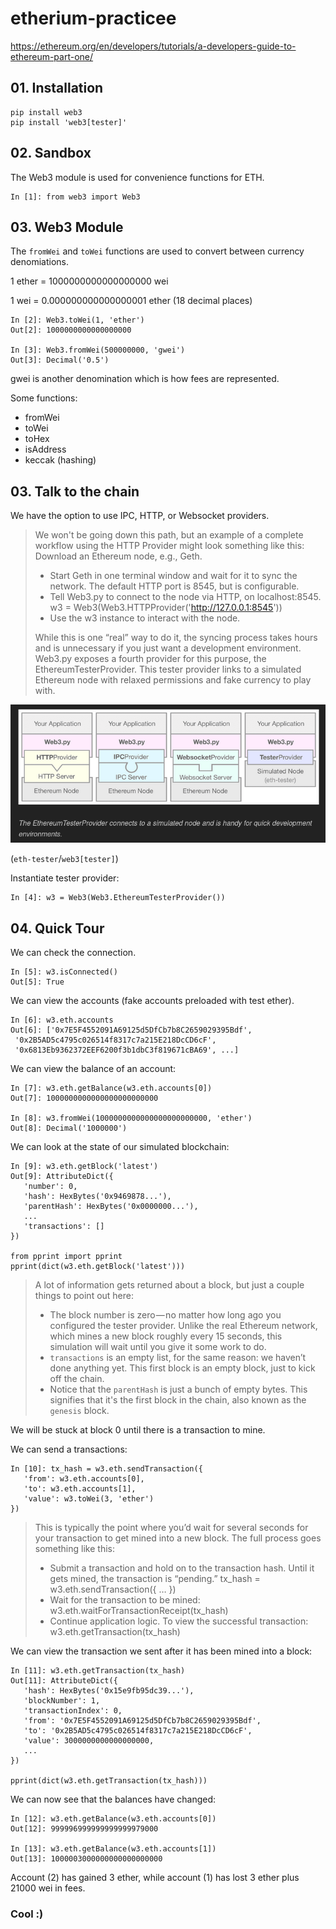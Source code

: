 # etherium-practicee

https://ethereum.org/en/developers/tutorials/a-developers-guide-to-ethereum-part-one/


## 01. Installation

```
pip install web3
pip install 'web3[tester]'
```

## 02. Sandbox

The Web3 module is used for convenience functions for ETH.

```ipython
In [1]: from web3 import Web3
```

## 03. Web3 Module

The `fromWei` and `toWei` functions are used to convert between currency denomiations.

1 ether = 1000000000000000000 wei

1 wei = 0.000000000000000001 ether (18 decimal places)

```ipython
In [2]: Web3.toWei(1, 'ether')
Out[2]: 1000000000000000000

In [3]: Web3.fromWei(500000000, 'gwei')
Out[3]: Decimal('0.5')
```

gwei is another denomination which is how fees are represented.

Some functions:
* fromWei
* toWei
* toHex
* isAddress
* keccak (hashing)

## 03. Talk to the chain

We have the option to use IPC, HTTP, or Websocket providers.

> We won't be going down this path, but an example of a complete workflow using the HTTP Provider might look something like this:
> Download an Ethereum node, e.g., Geth.
> * Start Geth in one terminal window and wait for it to sync the network. The default HTTP port is 8545, but is configurable.
> * Tell Web3.py to connect to the node via HTTP, on localhost:8545. w3 = Web3(Web3.HTTPProvider('http://127.0.0.1:8545'))
> * Use the w3 instance to interact with the node.
>
> While this is one “real” way to do it, the syncing process takes hours and is unnecessary if you
> just want a development environment. Web3.py exposes a fourth provider for this purpose, the
> EthereumTesterProvider. This tester provider links to a simulated Ethereum node with relaxed
> permissions and fake currency to play with.

![](docs/2021-02-04-17-57-10.png)

(`eth-tester`/`web3[tester]`)

Instantiate tester provider:

```ipython
In [4]: w3 = Web3(Web3.EthereumTesterProvider())
```

## 04. Quick Tour

We can check the connection.

```ipython
In [5]: w3.isConnected()
Out[5]: True
```

We can view the accounts (fake accounts preloaded with test ether).

```ipython
In [6]: w3.eth.accounts
Out[6]: ['0x7E5F4552091A69125d5DfCb7b8C2659029395Bdf',
 '0x2B5AD5c4795c026514f8317c7a215E218DcCD6cF',
 '0x6813Eb9362372EEF6200f3b1dbC3f819671cBA69', ...]
```

We can view the balance of an account:

```ipython
In [7]: w3.eth.getBalance(w3.eth.accounts[0])
Out[7]: 1000000000000000000000000

In [8]: w3.fromWei(1000000000000000000000000, 'ether')
Out[8]: Decimal('1000000')
```

We can look at the state of our simulated blockchain:

```ipython
In [9]: w3.eth.getBlock('latest')
Out[9]: AttributeDict({
   'number': 0,
   'hash': HexBytes('0x9469878...'),
   'parentHash': HexBytes('0x0000000...'),
   ...
   'transactions': []
})

from pprint import pprint
pprint(dict(w3.eth.getBlock('latest')))

```


> A lot of information gets returned about a block, but just a couple things to point out here:
> * The block number is zero — no matter how long ago you configured the tester provider. Unlike the real Ethereum network, which mines a new block roughly every 15 seconds, this simulation will wait until you give it some work to do.
> * `transactions` is an empty list, for the same reason: we haven’t done anything yet. This first block is an empty block, just to kick off the chain.
> * Notice that the `parentHash` is just a bunch of empty bytes. This signifies that it's the first block in the chain, also known as the `genesis` block.

We will be stuck at block 0 until there is a transaction to mine.

We can send a transactions:

```ipython
In [10]: tx_hash = w3.eth.sendTransaction({
   'from': w3.eth.accounts[0],
   'to': w3.eth.accounts[1],
   'value': w3.toWei(3, 'ether')
})
```

> This is typically the point where you’d wait for several seconds for your transaction to get mined into a new block. The full process goes something like this:
> * Submit a transaction and hold on to the transaction hash. Until it gets mined, the transaction is “pending.” tx_hash = w3.eth.sendTransaction({ … })
> * Wait for the transaction to be mined: w3.eth.waitForTransactionReceipt(tx_hash)
> * Continue application logic. To view the successful transaction: w3.eth.getTransaction(tx_hash)

We can view the transaction we sent after it has been mined into a block:

```ipython
In [11]: w3.eth.getTransaction(tx_hash)
Out[11]: AttributeDict({
   'hash': HexBytes('0x15e9fb95dc39...'),
   'blockNumber': 1,
   'transactionIndex': 0,
   'from': '0x7E5F4552091A69125d5DfCb7b8C2659029395Bdf',
   'to': '0x2B5AD5c4795c026514f8317c7a215E218DcCD6cF',
   'value': 3000000000000000000,
   ...
})

pprint(dict(w3.eth.getTransaction(tx_hash)))
```

We can now see that the balances have changed:

```ipython
In [12]: w3.eth.getBalance(w3.eth.accounts[0])
Out[12]: 999996999999999999979000

In [13]: w3.eth.getBalance(w3.eth.accounts[1])
Out[13]: 1000003000000000000000000
```

Account (2) has gained 3 ether, while account (1) has lost 3 ether plus 21000 wei in fees.


### Cool :)